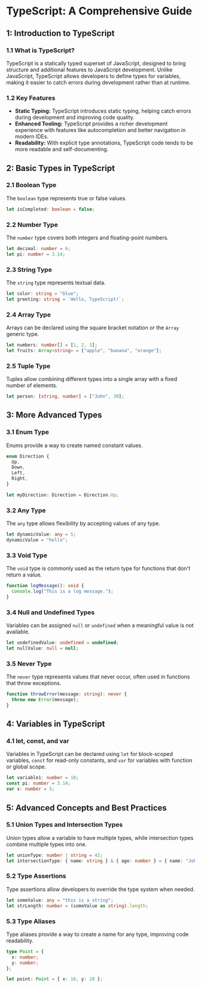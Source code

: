 # TypeScript: A Comprehensive Guide

## 1: Introduction to TypeScript

### 1.1 What is TypeScript?
TypeScript is a statically typed superset of JavaScript, designed to bring structure and additional features to JavaScript development. Unlike JavaScript, TypeScript allows developers to define types for variables, making it easier to catch errors during development rather than at runtime.

### 1.2 Key Features
- **Static Typing:** TypeScript introduces static typing, helping catch errors during development and improving code quality.
- **Enhanced Tooling:** TypeScript provides a richer development experience with features like autocompletion and better navigation in modern IDEs.
- **Readability:** With explicit type annotations, TypeScript code tends to be more readable and self-documenting.

## 2: Basic Types in TypeScript

### 2.1 Boolean Type
The `boolean` type represents true or false values.

```typescript
let isCompleted: boolean = false;
```

### 2.2 Number Type
The `number` type covers both integers and floating-point numbers.

```typescript
let decimal: number = 6;
let pi: number = 3.14;
```

### 2.3 String Type
The `string` type represents textual data.

```typescript
let color: string = "blue";
let greeting: string = `Hello, TypeScript!`;
```

### 2.4 Array Type
Arrays can be declared using the square bracket notation or the `Array` generic type.

```typescript
let numbers: number[] = [1, 2, 3];
let fruits: Array<string> = ["apple", "banana", "orange"];
```

### 2.5 Tuple Type
Tuples allow combining different types into a single array with a fixed number of elements.

```typescript
let person: [string, number] = ["John", 30];
```

## 3: More Advanced Types

### 3.1 Enum Type
Enums provide a way to create named constant values.

```typescript
enum Direction {
  Up,
  Down,
  Left,
  Right,
}

let myDirection: Direction = Direction.Up;
```

### 3.2 Any Type
The `any` type allows flexibility by accepting values of any type.

```typescript
let dynamicValue: any = 5;
dynamicValue = "hello";
```

### 3.3 Void Type
The `void` type is commonly used as the return type for functions that don't return a value.

```typescript
function logMessage(): void {
  console.log("This is a log message.");
}
```

### 3.4 Null and Undefined Types
Variables can be assigned `null` or `undefined` when a meaningful value is not available.

```typescript
let undefinedValue: undefined = undefined;
let nullValue: null = null;
```

### 3.5 Never Type
The `never` type represents values that never occur, often used in functions that throw exceptions.

```typescript
function throwError(message: string): never {
  throw new Error(message);
}
```

## 4: Variables in TypeScript

### 4.1 let, const, and var
Variables in TypeScript can be declared using `let` for block-scoped variables, `const` for read-only constants, and `var` for variables with function or global scope.

```typescript
let variable1: number = 10;
const pi: number = 3.14;
var x: number = 5;
```

## 5: Advanced Concepts and Best Practices

### 5.1 Union Types and Intersection Types
Union types allow a variable to have multiple types, while intersection types combine multiple types into one.

```typescript
let unionType: number | string = 42;
let intersectionType: { name: string } & { age: number } = { name: "John", age: 30 };
```

### 5.2 Type Assertions
Type assertions allow developers to override the type system when needed.

```typescript
let someValue: any = "this is a string";
let strLength: number = (someValue as string).length;
```

### 5.3 Type Aliases
Type aliases provide a way to create a name for any type, improving code readability.

```typescript
type Point = {
  x: number;
  y: number;
};

let point: Point = { x: 10, y: 20 };
```